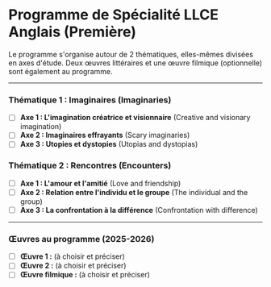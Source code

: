 # Programme de Spécialité LLCE Anglais (Première)

Le programme s'organise autour de 2 thématiques, elles-mêmes divisées en axes d'étude. Deux œuvres littéraires et une œuvre filmique (optionnelle) sont également au programme.

---

### Thématique 1 : Imaginaires (Imaginaries)
- [ ] **Axe 1 : L'imagination créatrice et visionnaire** (Creative and visionary imagination)
- [ ] **Axe 2 : Imaginaires effrayants** (Scary imaginaries)
- [ ] **Axe 3 : Utopies et dystopies** (Utopias and dystopias)

### Thématique 2 : Rencontres (Encounters)
- [ ] **Axe 1 : L'amour et l'amitié** (Love and friendship)
- [ ] **Axe 2 : Relation entre l'individu et le groupe** (The individual and the group)
- [ ] **Axe 3 : La confrontation à la différence** (Confrontation with difference)

---

### Œuvres au programme (2025-2026)

- [ ] **Œuvre 1 :** (à choisir et préciser)
- [ ] **Œuvre 2 :** (à choisir et préciser)
- [ ] **Œuvre filmique :** (à choisir et préciser)
